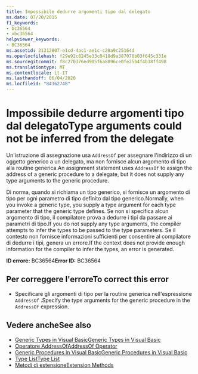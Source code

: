 ```yaml
---
title: Impossibile dedurre argomenti tipo dal delegato
ms.date: 07/20/2015
f1_keywords:
- bc36564
- vbc36564
helpviewer_keywords:
- BC36564
ms.assetid: 21312807-e1cd-4ac1-ae1c-c28a9c25164d
ms.openlocfilehash: f29e92c8245e33c0418d9a387070b03f645c331e
ms.sourcegitcommit: f8c270376ed905f6a8896ce0fe25b4f4b38ff498
ms.translationtype: MT
ms.contentlocale: it-IT
ms.lasthandoff: 06/04/2020
ms.locfileid: "84362748"
---
```

# <a name="type-arguments-could-not-be-inferred-from-the-delegate"></a><span data-ttu-id="a393f-102">Impossibile dedurre argomenti tipo dal delegato</span><span class="sxs-lookup"><span data-stu-id="a393f-102">Type arguments could not be inferred from the delegate</span></span>
<span data-ttu-id="a393f-103">Un'istruzione di assegnazione usa `AddressOf` per assegnare l'indirizzo di un oggetto generico a un delegato, ma non fornisce alcun argomento di tipo alla routine generica.</span><span class="sxs-lookup"><span data-stu-id="a393f-103">An assignment statement uses `AddressOf` to assign the address of a generic procedure to a delegate, but it does not supply any type arguments to the generic procedure.</span></span>  
  
 <span data-ttu-id="a393f-104">Di norma, quando si richiama un tipo generico, si fornisce un argomento di tipo per ogni parametro di tipo definito dal tipo generico.</span><span class="sxs-lookup"><span data-stu-id="a393f-104">Normally, when you invoke a generic type, you supply a type argument for each type parameter that the generic type defines.</span></span> <span data-ttu-id="a393f-105">Se non si specifica alcun argomento di tipo, il compilatore prova a dedurre i tipi da passare ai parametri di tipo.</span><span class="sxs-lookup"><span data-stu-id="a393f-105">If you do not supply any type arguments, the compiler attempts to infer the types to be passed to the type parameters.</span></span> <span data-ttu-id="a393f-106">Se il contesto non fornisce informazioni sufficienti per consentire al compilatore di dedurre i tipi, genera un errore.</span><span class="sxs-lookup"><span data-stu-id="a393f-106">If the context does not provide enough information for the compiler to infer the types, an error is generated.</span></span>  
  
 <span data-ttu-id="a393f-107">**ID errore:** BC36564</span><span class="sxs-lookup"><span data-stu-id="a393f-107">**Error ID:** BC36564</span></span>  
  
## <a name="to-correct-this-error"></a><span data-ttu-id="a393f-108">Per correggere l'errore</span><span class="sxs-lookup"><span data-stu-id="a393f-108">To correct this error</span></span>  
  
- <span data-ttu-id="a393f-109">Specificare gli argomenti di tipo per la routine generica nell'espressione `AddressOf` .</span><span class="sxs-lookup"><span data-stu-id="a393f-109">Specify the type arguments for the generic procedure in the `AddressOf` expression.</span></span>  
  
## <a name="see-also"></a><span data-ttu-id="a393f-110">Vedere anche</span><span class="sxs-lookup"><span data-stu-id="a393f-110">See also</span></span>

- [<span data-ttu-id="a393f-111">Generic Types in Visual Basic</span><span class="sxs-lookup"><span data-stu-id="a393f-111">Generic Types in Visual Basic</span></span>](../../programming-guide/language-features/data-types/generic-types.md)
- [<span data-ttu-id="a393f-112">Operatore AddressOf</span><span class="sxs-lookup"><span data-stu-id="a393f-112">AddressOf Operator</span></span>](../operators/addressof-operator.md)
- [<span data-ttu-id="a393f-113">Generic Procedures in Visual Basic</span><span class="sxs-lookup"><span data-stu-id="a393f-113">Generic Procedures in Visual Basic</span></span>](../../programming-guide/language-features/data-types/generic-procedures.md)
- [<span data-ttu-id="a393f-114">Type List</span><span class="sxs-lookup"><span data-stu-id="a393f-114">Type List</span></span>](../statements/type-list.md)
- [<span data-ttu-id="a393f-115">Metodi di estensione</span><span class="sxs-lookup"><span data-stu-id="a393f-115">Extension Methods</span></span>](../../programming-guide/language-features/procedures/extension-methods.md)
